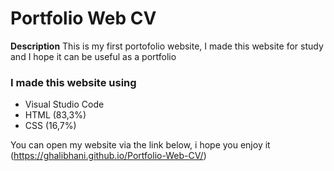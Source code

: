 # Portfolio Web CV

**Description**
This is my first portofolio website, I made this website for study and I hope it can be useful as a portfolio

### I made this website using

* Visual Studio Code
* HTML (83,3%)
* CSS (16,7%)

You can open my website via the link below, i hope you enjoy it
(https://ghalibhani.github.io/Portfolio-Web-CV/)
